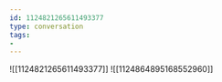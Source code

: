 ```yaml
---
id: 1124821265611493377
type: conversation
tags:
- 
---
```

![[1124821265611493377]]
![[1124864895168552960]]

